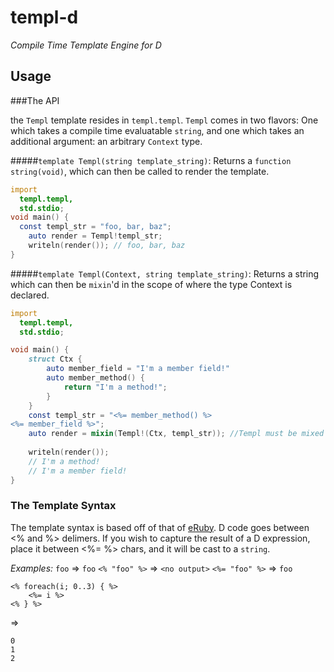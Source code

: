# templ-d
_Compile Time Template Engine for D_


## Usage

###The API

the `Templ` template resides in `templ.templ`.
`Templ` comes in two flavors: One which takes a compile time evaluatable `string`, and one which takes an additional argument: an arbitrary `Context` type.

#####`template Templ(string template_string)`:
Returns a `function string(void)`, which can then be called to render the template.  
```d
import
  templ.templ,
  std.stdio;
void main() {
  const templ_str = "foo, bar, baz";
	auto render = Templ!templ_str;
	writeln(render()); // foo, bar, baz
}
```

#####`template Templ(Context, string template_string)`:
Returns a string which can then be `mixin`'d in the scope of where the type Context is declared.  
```d
import 
  templ.templ, 
  std.stdio;

void main() {
	struct Ctx {
		auto member_field = "I'm a member field!"
		auto member_method() {
			return "I'm a method!";
		}
	}
	const templ_str = "<%= member_method() %>
<%= member_field %>";
	auto render = mixin(Templ!(Ctx, templ_str)); //Templ must be mixed in
	
	writeln(render());
	// I'm a method!
	// I'm a member field!
}
```

### The Template Syntax

The template syntax is based off of that of [eRuby](https://en.wikipedia.org/wiki/ERuby). D code goes between <% and %> delimers. If you wish to capture the result of a D expression, place it between <%= %> chars, and it will be cast to a `string`.

_Examples:_
`foo` => `foo`
`<% "foo" %>` => `<no output>`
`<%= "foo" %>` => `foo`
```
<% foreach(i; 0..3) { %>
	<%= i %>
<% } %>
```
=>
```
0
1
2
```
